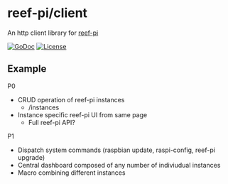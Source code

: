 # reef-pi/client

An http client library for [reef-pi](http://reef-pi.com)

[![GoDoc](https://godoc.org/github.com/reef-pi/client?status.svg)](https://godoc.org/github.com/reef-pi/client)
[![License](https://img.shields.io/badge/License-Apache%202.0-blue.svg)](https://github.com/reef-pi/client/blob/master/LICENSE.txt)

## Example

P0
- CRUD operation of reef-pi instances
  - /instances
- Instance specific reef-pi UI from same page
  - Full reef-pi API?

P1
- Dispatch system commands (raspbian update, raspi-config, reef-pi upgrade)
- Central dashboard composed of any number of indiviudual instances
- Macro combining different instances
